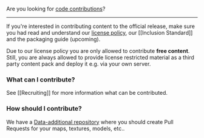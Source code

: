 Are you looking for [code contributions](How-To-Contribute-Code)?

***

If you're interested in contributing content to the official release, make sure you had read and understand our [license policy](License-Policy), our [[Inclusion Standard]] and the packaging guide (upcoming).

Due to our license policy you are only allowed to contribute **free content**. Still, you are always allowed to provide license restricted material as a third party content pack and deploy it e.g. via your own server.

### What can I contribute?

See [[Recruiting]] for more information what can be contributed.

### How should I contribute?

We have a [Data-additional repository](https://github.com/inexor-game/data-additional) where you should create Pull Requests for your maps, textures, models, etc..
